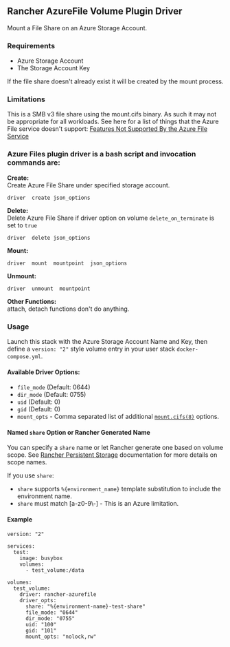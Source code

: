 ## Rancher AzureFile Volume Plugin Driver

Mount a File Share on an Azure Storage Account.

### Requirements

* Azure Storage Account
* The Storage Account Key

If the file share doesn't already exist it will be created by the mount process.

### Limitations
This is a SMB v3 file share using the mount.cifs binary. As such it may not be appropriate for all workloads. See here for a list of things that the Azure File service doesn't support: [Features Not Supported By the Azure File Service](https://docs.microsoft.com/en-us/rest/api/storageservices/fileservices/features-not-supported-by-the-azure-file-service)

### Azure Files plugin driver is a bash script and invocation commands are:
**Create:**  
Create Azure File Share under specified storage account.
```
driver  create json_options
```

**Delete:**  
Delete Azure File Share if driver option on volume `delete_on_terminate` is set to `true`
```
driver  delete json_options
```

**Mount:**
```
driver  mount  mountpoint  json_options
```

**Unmount:**
```
driver  unmount  mountpoint
```

**Other Functions:**  
attach, detach functions don't do anything.  

### Usage
Launch this stack with the Azure Storage Account Name and Key, then define a `version: "2"` style volume entry in your user stack `docker-compose.yml`.

#### Available Driver Options:

* `file_mode` (Default: 0644)
* `dir_mode`  (Default: 0755)
* `uid`       (Default: 0)
* `gid`       (Default: 0)
* `mount_opts` - Comma separated list of additional [`mount.cifs(8)`](https://linux.die.net/man/8/mount.cifs) options.

#### Named `share` Option or Rancher Generated Name

You can specify a `share` name or let Rancher generate one based on volume scope.
See [Rancher Persistent Storage](http://docs.rancher.com/rancher/v1.2/en/rancher-services/storage-service/#storage-service) documentation for more details on scope names.

If you use `share`:
* `share` supports `%{environment_name}` template substitution to include the environment name.
* `share` must match [a-z0-9\\-] - This is an Azure limitation.

#### Example
```
version: "2"

services:
  test:
    image: busybox
    volumes:
      - test_volume:/data

volumes:
  test_volume:
    driver: rancher-azurefile
    driver_opts:
      share: "%{environment-name}-test-share"
      file_mode: "0644"
      dir_mode: "0755"
      uid: "100"
      gid: "101"
      mount_opts: "nolock,rw"
```
